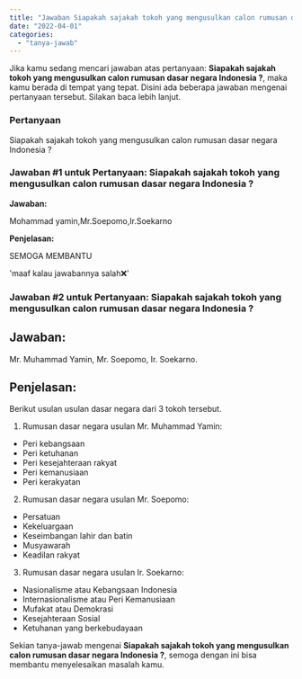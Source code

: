 ```yaml
---
title: "Jawaban Siapakah sajakah tokoh yang mengusulkan calon rumusan dasar negara Indonesia ?"
date: "2022-04-01"
categories: 
  - "tanya-jawab"
---
```


Jika kamu sedang mencari jawaban atas pertanyaan: **Siapakah sajakah tokoh yang mengusulkan calon rumusan dasar negara Indonesia ?**, maka kamu berada di tempat yang tepat. Disini ada beberapa jawaban mengenai pertanyaan tersebut. Silakan baca lebih lanjut.

### Pertanyaan

Siapakah sajakah tokoh yang mengusulkan calon rumusan dasar negara Indonesia ?

### Jawaban #1 untuk Pertanyaan: Siapakah sajakah tokoh yang mengusulkan calon rumusan dasar negara Indonesia ?

**Jawaban:**

Mohammad yamin,Mr.Soepomo,Ir.Soekarno

**Penjelasan:**

SEMOGA MEMBANTU

'maaf kalau jawabannya salah❌'

### Jawaban #2 untuk Pertanyaan: Siapakah sajakah tokoh yang mengusulkan calon rumusan dasar negara Indonesia ?

## **Jawaban:**

Mr. Muhammad Yamin, Mr. Soepomo, Ir. Soekarno.

## Penjelasan:

Berikut usulan usulan dasar negara dari 3 tokoh tersebut.

1) Rumusan dasar negara usulan Mr. Muhammad Yamin:

- Peri kebangsaan
- Peri ketuhanan
- Peri kesejahteraan rakyat
- Peri kemanusiaan
- Peri kerakyatan

2) Rumusan dasar negara usulan Mr. Soepomo:

- Persatuan
- Kekeluargaan
- Keseimbangan lahir dan batin
- Musyawarah
- Keadilan rakyat

3) Rumusan dasar negara usulan Ir. Soekarno:

- Nasionalisme atau Kebangsaan Indonesia
- Internasionalisme atau Peri Kemanusiaan
- Mufakat atau Demokrasi
- Kesejahteraan Sosial
- Ketuhanan yang berkebudayaan

Sekian tanya-jawab mengenai **Siapakah sajakah tokoh yang mengusulkan calon rumusan dasar negara Indonesia ?**, semoga dengan ini bisa membantu menyelesaikan masalah kamu.
